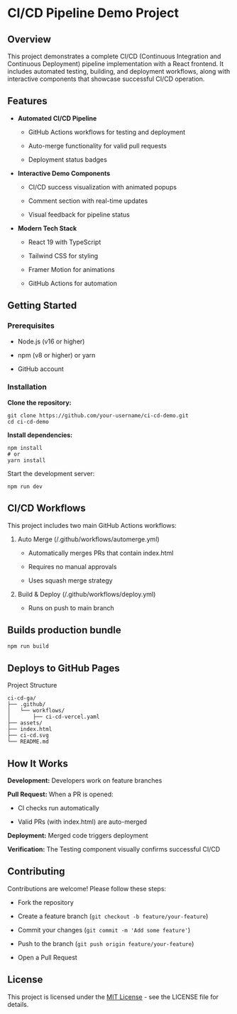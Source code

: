 # CI/CD Pipeline Demo Project

## Overview

This project demonstrates a complete CI/CD (Continuous Integration and Continuous Deployment) pipeline implementation with a React frontend. It includes automated testing, building, and deployment workflows, along with interactive components that showcase successful CI/CD operation.

## Features
- **Automated CI/CD Pipeline**

    - GitHub Actions workflows for testing and deployment

    - Auto-merge functionality for valid pull requests

    - Deployment status badges

- **Interactive Demo Components**

    - CI/CD success visualization with animated popups

    - Comment section with real-time updates

    - Visual feedback for pipeline status

- **Modern Tech Stack**

    - React 19 with TypeScript

    - Tailwind CSS for styling

    - Framer Motion for animations

    - GitHub Actions for automation

## Getting Started
### Prerequisites
- Node.js (v16 or higher)

- npm (v8 or higher) or yarn

- GitHub account

### Installation
**Clone the repository:**
```
git clone https://github.com/your-username/ci-cd-demo.git
cd ci-cd-demo
```

**Install dependencies:**

```
npm install
# or
yarn install
```
Start the development server:

```
npm run dev
```
## CI/CD Workflows
This project includes two main GitHub Actions workflows:

1. Auto Merge (/.github/workflows/automerge.yml)

    -   Automatically merges PRs that contain index.html

    -   Requires no manual approvals

    -   Uses squash merge strategy

2. Build & Deploy (/.github/workflows/deploy.yml)

    -    Runs on push to main branch



## Builds production bundle
```
npm run build
```

## Deploys to GitHub Pages

Project Structure
```
ci-cd-ga/
├── .github/
│   └── workflows/          
│       ├── ci-cd-vercel.yaml
├── assets/
├── index.html
├── ci-cd.svg
└── README.md
```
## How It Works
**Development:** Developers work on feature branches

**Pull Request:** When a PR is opened:

- CI checks run automatically

- Valid PRs (with index.html) are auto-merged

**Deployment:** Merged code triggers deployment

**Verification:** The Testing component visually confirms successful CI/CD

## Contributing
Contributions are welcome! Please follow these steps:

- Fork the repository

- Create a feature branch (`git checkout -b feature/your-feature`)

- Commit your changes (`git commit -m 'Add some feature'`)

- Push to the branch (`git push origin feature/your-feature`)

- Open a Pull Request

## License
This project is licensed under the [MIT License](./LICENSE) - see the LICENSE file for details.
